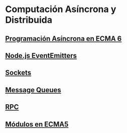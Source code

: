 # Computación Asíncrona y Distribuida

## [Programación Asíncrona en ECMA 6](async)

## [Node.js EventEmitters](event-emitter)

## [Sockets](sockets)

## [Message Queues](message-queues)

## [RPC](rpc)

## [Módulos en ECMA5](modulos-ecma5)
